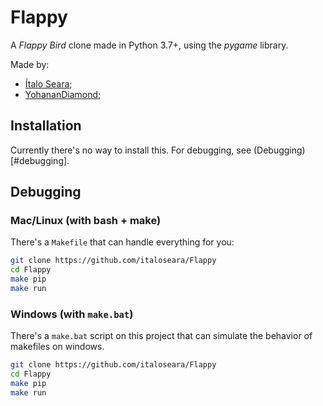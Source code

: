 # Flappy

A *Flappy Bird* clone made in Python 3.7+, using the *pygame* library.

Made by:

* [Ítalo Seara](https://github.com/italoseara);
* [YohananDiamond](https://github.com/YohananDiamond);

## Installation

Currently there's no way to install this. For debugging, see (Debugging)[#debugging].

## Debugging <a href="#debugging"></a>

### Mac/Linux (with bash + make)

There's a `Makefile` that can handle everything for you:

```bash
git clone https://github.com/italoseara/Flappy
cd Flappy
make pip
make run
```

### Windows (with `make.bat`)

There's a `make.bat` script on this project that can simulate the
behavior of makefiles on windows.

```bash
git clone https://github.com/italoseara/Flappy
cd Flappy
make pip
make run
```

<!-- TODO: VSCode -->

